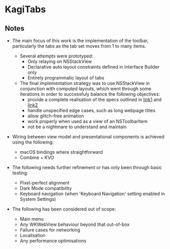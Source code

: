 #  KagiTabs

## Notes

- The main focus of this work is the implementation of the toolbar, particularly the tabs as 
  the tab set moves from 1 to many items.
  - Several attempts were prototyped:
    - Only relaying on NSStackView
    - Declarative auto layout constraints defined in Interface Builder only
    - Entirely programmatic layout of tabs
  - The final implementation strategy was to use NSStackView in conjunction with computed layouts,
    which went through some iterations in order to successfuly balance the following objectives:
    - provide a complete realisation of the specs outlined in
      [link1](https://orionfeedback.org/d/92-compact-tabs/82)
      and [link2](https://www.figma.com/proto/Mua4l78XCMh61F8BN6573Z/Untitled?page-id=0%3A1&node-id=17-1775&viewport=528%2C131%2C0.25&scaling=min-zoom)
    - handle unspecified edge cases, such as long webpage titles
    - allow glitch-free animation
    - work properly when used as a view of an NSToolbarItem
    - not be a nightmare to understand and maintain

- Wiring between view model and presentational components is achieved using the following:
  - macOS bindings where straightforward
  -  Combine + KVO

- The following needs further refinement or has only been through basic testing:
  - Pixel-perfect alignment
  - Dark Mode compatibility
  - Keyboard navigation (when 'Keyboard Navigation' setting enabled in System Settings)
  
- The following has been considered out of scope:
  - Main menu
  - Any WKWebView behaviour beyond that out-of-box 
  - Failure cases for networking
  - Localisation
  - Any performance optimisations
